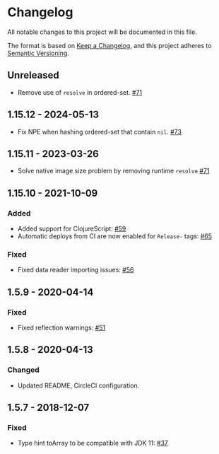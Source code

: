 # Changelog
All notable changes to this project will be documented in this file.

The format is based on [Keep a Changelog](https://keepachangelog.com/en/1.0.0/),
and this project adheres to [Semantic Versioning](https://semver.org/spec/v2.0.0.html).

## Unreleased

* Remove use of `resolve` in ordered-set. [#71](https://github.com/clj-commons/ordered/issues/71)

## 1.15.12 - 2024-05-13

* Fix NPE when hashing ordered-set that contain `nil`. [#73](https://github.com/clj-commons/ordered/issues/73)

## 1.15.11 - 2023-03-26

* Solve native image size problem by removing runtime `resolve` [#71](https://github.com/clj-commons/ordered/issues/71)

## 1.15.10 - 2021-10-09

### Added

* Added support for ClojureScript: [#59](https://github.com/clj-commons/ordered/pull/59)
* Automatic deploys from CI are now enabled for `Release-` tags: [#65](https://github.com/clj-commons/ordered/pull/65)

### Fixed

* Fixed data reader importing issues: [#56](https://github.com/clj-commons/ordered/pull/56)

## 1.5.9 - 2020-04-14

### Fixed

* Fixed reflection warnings: [#51](https://github.com/clj-commons/ordered/pull/51)

## 1.5.8 - 2020-04-13

### Changed

* Updated README, CircleCI configuration.

## 1.5.7 - 2018-12-07

### Fixed

* Type hint toArray to be compatible with JDK 11: [#37](https://github.com/clj-commons/ordered/pull/37)
